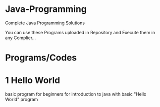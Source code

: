 # Java-Programming
Complete Java Programming Solutions

You can use these Programs uploaded in Repository and Execute them in any Complier...


# Programs/Codes

# 1 Hello World
basic program for beginners for introduction to java with basic "Hello World" program
